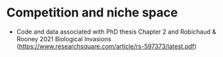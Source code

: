 # Competition and niche space

- Code and data associated with PhD thesis Chapter 2 and Robichaud & Rooney 2021 Biological Invasions (https://www.researchsquare.com/article/rs-597373/latest.pdf)
